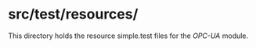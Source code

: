 # src/test/resources/

This directory holds the resource simple.test files for the *OPC-UA* module.
